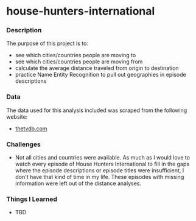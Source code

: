 # house-hunters-international

### Description

The purpose of this project is to:
- see which cities/countries people are moving to
- see which cities/countries people are moving from
- calculate the average distance traveled from origin to destination
- practice Name Entity Recognition to pull out geographies in episode descriptions


### Data

The data used for this analysis included was scraped from the following website:
- [thetvdb.com](https://thetvdb.com/series/house-hunters-international/allseasons/official)



### Challenges
- Not all cities and countries were available.  As much as I would love to watch every episode of House Hunters International to fill in the gaps where the episode descriptions or episode titles were insufficient, I don't have that kind of time in my life.  These episodes with missing information were left out of the distance analyses.

### Things I Learned
- TBD
